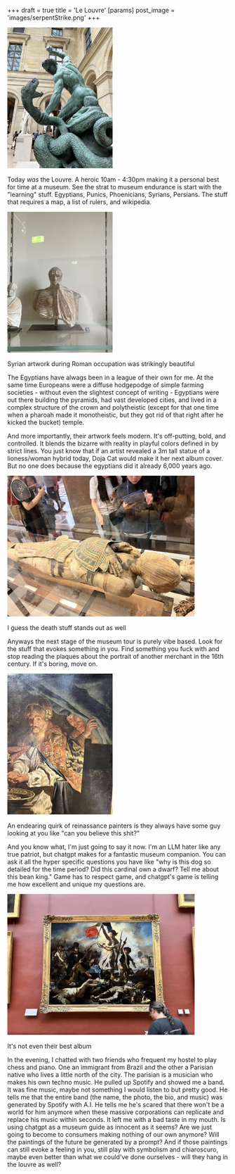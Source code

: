 +++
draft = true
title = 'Le Louvre'
[params]
    post_image = 'images/serpentStrike.png'
+++

<img src="serpentStrike.png" alt="wranglin'" style="height: 20rem;">

Today *was* the Louvre. A heroic 10am - 4:30pm making it a personal best for time at a museum. See the strat to museum endurance is start with the "learning" stuff. Egyptians, Punics, Phoenicians, Syrians, Persians. The stuff that requires a map, a list of rulers, and wikipedia.

<img src="syrianSculpture.png" alt="wranglin'" style="height: 20rem;">

Syrian artwork during Roman occupation was strikingly beautiful

The Egyptians have alwags been in a league of their own for me. At the same time Europeans were a diffuse hodgepodge of simple farming societies - without even the slightest concept of writing - Egyptians were out there building the pyramids, had vast developed cities, and lived in a complex structure of the crown and polytheistic (except for that one time when a pharoah made it monotheistic, but they got rid of that right after he kicked the bucket) temple.

And more importantly, their artwork feels modern. It's off-putting, bold, and controlled. It blends the bizarre with reality in playful colors defined in by strict lines. You just know that if an artist revealed a 3m tall statue of a lioness/woman hybrid today, Doja Cat would make it her next album cover. But no one does because the egyptians did it already 6,000 years ago.

<img src="mummy.png" alt="drybones" style="height: 20rem;">

I guess the death stuff stands out as well

Anyways the next stage of the museum tour is purely vibe based. Look for the stuff that evokes something in you. Find something you fuck with and stop reading the plaques about the portrait of another merchant in the 16th century. If it's boring, move on. 

<img src="theLook.png" alt="can you believe this?" style="height: 20rem;">

An endearing quirk of reinassance painters is they always have some guy looking at you like "can you believe this shit?"

And you know what, I'm just going to say it now. I'm an LLM hater like any true patriot, but chatgpt makes for a fantastic museum companion. You can ask it all the hyper specific questions you have like "why is this dog so detailed for the time period? Did this cardinal own a dwarf? Tell me about this bean king." Game has to respect game, and chatgpt's game is telling me how excellent and unique my questions are.

<img src="coldplay.png" alt="your childhood albums are on display" style="height: 20rem;">

It's not even their best album

In the evening, I chatted with two friends who frequent my hostel to play chess and piano. One an immigrant from Brazil and the other a Parisian native who lives a little north of the city. The parisian is a musician who makes his own techno music. He pulled up Spotify and showed me a band. It was fine music, maybe not something I would listen to but pretty good. He tells me that the entire band (the name, the photo, the bio, and music) was generated by Spotify with A.I. He tells me he's scared that there won't be a world for him anymore when these massive corporations can replicate and replace his music within seconds. It left me with a bad taste in my mouth. Is using chatgpt as a museum guide as innocent as it seems? Are we just going to become to consumers making nothing of our own anymore? Will the paintings of the future be generated by a prompt? And if those paintings can still evoke a feeling in you, still play with symbolism and chiaroscuro, maybe even better than what we could've done ourselves - will they hang in the louvre as well?
